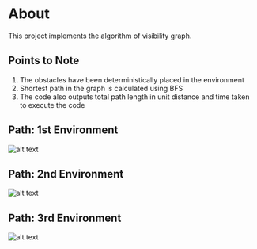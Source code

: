 # About 
This project implements the algorithm of visibility graph.

## Points to Note
1. The obstacles have been deterministically placed in the environment
2. Shortest path in the graph is calculated using BFS
3. The code also outputs total path length in unit distance and time taken to execute the code


## Path: 1st Environment
![alt text](https://github.com/adityajain07/Path-Planning-Algorithms/blob/master/Visibility%20Graph/Plots/VisGraph_Conf1.png)




## Path: 2nd Environment
![alt text](https://github.com/adityajain07/Path-Planning-Algorithms/blob/master/Visibility%20Graph/Plots/VisGraph_Conf2.png)




## Path: 3rd Environment
![alt text](https://github.com/adityajain07/Path-Planning-Algorithms/blob/master/Visibility%20Graph/Plots/VisGraph_Conf3.png)
